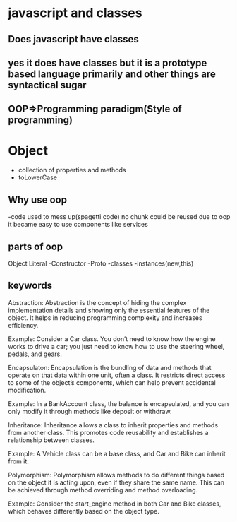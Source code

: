 # javascript and classes
## Does javascript have classes
## yes it does have classes but it is a prototype based language primarily and other things are syntactical sugar

## OOP=>Programming paradigm(Style of programming)

# Object
- collection of properties and methods
- toLowerCase

## Why use oop
-code used to mess up(spagetti code) no chunk could be reused due to oop it became easy to use components like services

## parts of oop
Object Literal
-Constructor
-Proto
-classes
-instances(new,this)

## keywords
Abstraction: Abstraction is the concept of hiding the complex implementation details and showing only the essential features of the object. It helps in reducing programming complexity and increases efficiency.

Example: Consider a Car class. You don’t need to know how the engine works to drive a car; you just need to know how to use the steering wheel, pedals, and gears.

Encapsulaton: Encapsulation is the bundling of data and methods that operate on that data within one unit, often a class. It restricts direct access to some of the object’s components, which can help prevent accidental modification.

Example: In a BankAccount class, the balance is encapsulated, and you can only modify it through methods like deposit or withdraw.

Inheritance: Inheritance allows a class to inherit properties and methods from another class. This promotes code reusability and establishes a relationship between classes.

Example: A Vehicle class can be a base class, and Car and Bike can inherit from it. 

Polymorphism: Polymorphism allows methods to do different things based on the object it is acting upon, even if they share the same name. This can be achieved through method overriding and method overloading.

Example: Consider the start_engine method in both Car and Bike classes, which behaves differently based on the object type.